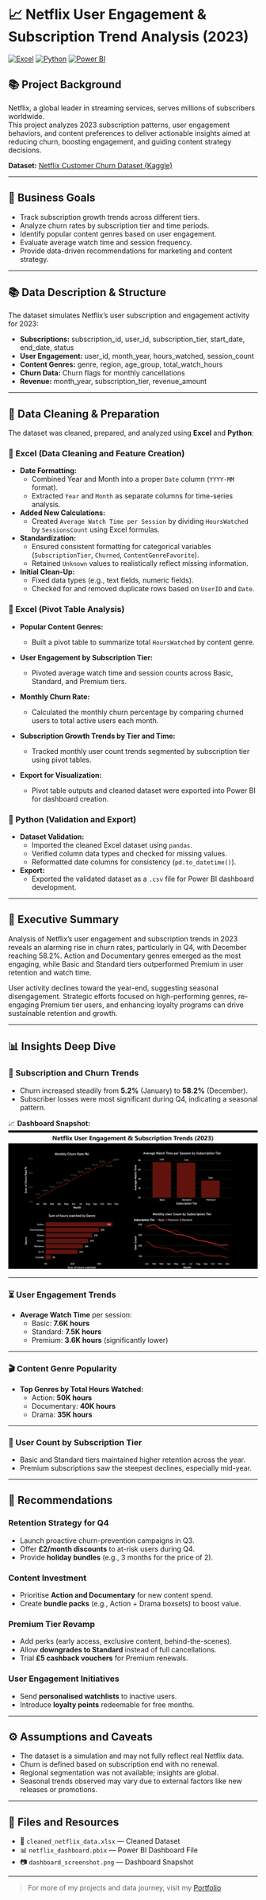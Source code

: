 # 📈 Netflix User Engagement & Subscription Trend Analysis (2023)


[![Excel](https://img.shields.io/badge/Tool-Excel-green)](#)
[![Python](https://img.shields.io/badge/Tool-Python-blue)](#)
[![Power BI](https://img.shields.io/badge/Tool-PowerBI-yellow)](#)


## 📚 Project Background

Netflix, a global leader in streaming services, serves millions of subscribers worldwide.  
This project analyzes 2023 subscription patterns, user engagement behaviors, and content preferences to deliver actionable insights aimed at reducing churn, boosting engagement, and guiding content strategy decisions.  

**Dataset:** [Netflix Customer Churn Dataset (Kaggle)](https://www.kaggle.com/datasets/abood1120/netflix-customer-churn-dataset)  

---

## 🚀 Business Goals
- Track subscription growth trends across different tiers.
- Analyze churn rates by subscription tier and time periods.
- Identify popular content genres based on user engagement.
- Evaluate average watch time and session frequency.
- Provide data-driven recommendations for marketing and content strategy.

---

## 📚 Data Description & Structure
The dataset simulates Netflix’s user subscription and engagement activity for 2023:
- **Subscriptions:** subscription_id, user_id, subscription_tier, start_date, end_date, status
- **User Engagement:** user_id, month_year, hours_watched, session_count
- **Content Genres:** genre, region, age_group, total_watch_hours
- **Churn Data:** Churn flags for monthly cancellations
- **Revenue:** month_year, subscription_tier, revenue_amount

---

## 🧹 Data Cleaning & Preparation

The dataset was cleaned, prepared, and analyzed using **Excel** and **Python**:

### 🔹 Excel (Data Cleaning and Feature Creation)
- **Date Formatting:**  
  - Combined Year and Month into a proper `Date` column (`YYYY-MM` format).
  - Extracted `Year` and `Month` as separate columns for time-series analysis.
- **Added New Calculations:**  
  - Created `Average Watch Time per Session` by dividing `HoursWatched` by `SessionsCount` using Excel formulas.
- **Standardization:**  
  - Ensured consistent formatting for categorical variables (`SubscriptionTier`, `Churned`, `ContentGenreFavorite`).
  - Retained `Unknown` values to realistically reflect missing information.
- **Initial Clean-Up:**  
  - Fixed data types (e.g., text fields, numeric fields).
  - Checked for and removed duplicate rows based on `UserID` and `Date`.

### 🔹 Excel (Pivot Table Analysis)
- **Popular Content Genres:**  
  - Built a pivot table to summarize total `HoursWatched` by content genre.
- **User Engagement by Subscription Tier:**  
  - Pivoted average watch time and session counts across Basic, Standard, and Premium tiers.
- **Monthly Churn Rate:**  
  - Calculated the monthly churn percentage by comparing churned users to total active users each month.
- **Subscription Growth Trends by Tier and Time:**  
  - Tracked monthly user count trends segmented by subscription tier using pivot tables.

- **Export for Visualization:**  
  - Pivot table outputs and cleaned dataset were exported into Power BI for dashboard creation.

### 🔹 Python (Validation and Export)
- **Dataset Validation:**  
  - Imported the cleaned Excel dataset using `pandas`.
  - Verified column data types and checked for missing values.
  - Reformatted date columns for consistency (`pd.to_datetime()`).
- **Export:**  
  - Exported the validated dataset as a `.csv` file for Power BI dashboard development.

---

## 🧩 Executive Summary
Analysis of Netflix’s user engagement and subscription trends in 2023 reveals an alarming rise in churn rates, particularly in Q4, with December reaching 58.2%. Action and Documentary genres emerged as the most engaging, while Basic and Standard tiers outperformed Premium in user retention and watch time.

User activity declines toward the year-end, suggesting seasonal disengagement. Strategic efforts focused on high-performing genres, re-engaging Premium tier users, and enhancing loyalty programs can drive sustainable retention and growth.

---

## 📊 Insights Deep Dive

### 🚀 Subscription and Churn Trends
- Churn increased steadily from **5.2%** (January) to **58.2%** (December).
- Subscriber losses were most significant during Q4, indicating a seasonal pattern.

📈 **Dashboard Snapshot:**
![Netflix Dashboard](screenshot.png)

---

### ⏳ User Engagement Trends
- **Average Watch Time** per session:
  - Basic: **7.6K hours**
  - Standard: **7.5K hours**
  - Premium: **3.6K hours** (significantly lower)

---

### 🎬 Content Genre Popularity
- **Top Genres by Total Hours Watched:**
  - Action: **50K hours**
  - Documentary: **40K hours**
  - Drama: **35K hours**

---

### 👥 User Count by Subscription Tier
- Basic and Standard tiers maintained higher retention across the year.
- Premium subscriptions saw the steepest declines, especially mid-year.

---

## 📝 Recommendations

### Retention Strategy for Q4
- Launch proactive churn-prevention campaigns in Q3.  
- Offer **£2/month discounts** to at-risk users during Q4.  
- Provide **holiday bundles** (e.g., 3 months for the price of 2).  

### Content Investment
- Prioritise **Action and Documentary** for new content spend.  
- Create **bundle packs** (e.g., Action + Drama boxsets) to boost value.  

### Premium Tier Revamp
- Add perks (early access, exclusive content, behind-the-scenes).  
- Allow **downgrades to Standard** instead of full cancellations.  
- Trial **£5 cashback vouchers** for Premium renewals.  

### User Engagement Initiatives
- Send **personalised watchlists** to inactive users.  
- Introduce **loyalty points** redeemable for free months.  

---

## ⚙️ Assumptions and Caveats
- The dataset is a simulation and may not fully reflect real Netflix data.
- Churn is defined based on subscription end with no renewal.
- Regional segmentation was not available; insights are global.
- Seasonal trends observed may vary due to external factors like new releases or promotions.

---

## 📂 Files and Resources
- 📄 `cleaned_netflix_data.xlsx` — Cleaned Dataset
- 📊 `netflix_dashboard.pbix` — Power BI Dashboard File
- 📷 `dashboard_screenshot.png` — Dashboard Snapshot

---

> For more of my projects and data journey, visit my [Portfolio](https://www.datascienceportfol.io/angdwina1)
